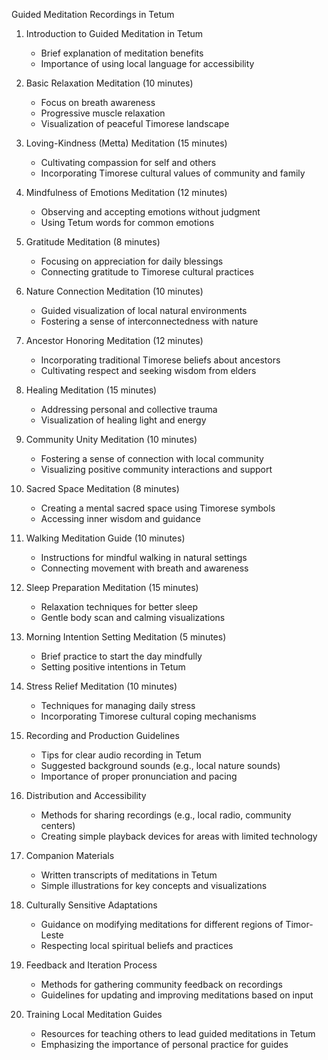 Guided Meditation Recordings in Tetum

1. Introduction to Guided Meditation in Tetum
   - Brief explanation of meditation benefits
   - Importance of using local language for accessibility

2. Basic Relaxation Meditation (10 minutes)
   - Focus on breath awareness
   - Progressive muscle relaxation
   - Visualization of peaceful Timorese landscape

3. Loving-Kindness (Metta) Meditation (15 minutes)
   - Cultivating compassion for self and others
   - Incorporating Timorese cultural values of community and family

4. Mindfulness of Emotions Meditation (12 minutes)
   - Observing and accepting emotions without judgment
   - Using Tetum words for common emotions

5. Gratitude Meditation (8 minutes)
   - Focusing on appreciation for daily blessings
   - Connecting gratitude to Timorese cultural practices

6. Nature Connection Meditation (10 minutes)
   - Guided visualization of local natural environments
   - Fostering a sense of interconnectedness with nature

7. Ancestor Honoring Meditation (12 minutes)
   - Incorporating traditional Timorese beliefs about ancestors
   - Cultivating respect and seeking wisdom from elders

8. Healing Meditation (15 minutes)
   - Addressing personal and collective trauma
   - Visualization of healing light and energy

9. Community Unity Meditation (10 minutes)
   - Fostering a sense of connection with local community
   - Visualizing positive community interactions and support

10. Sacred Space Meditation (8 minutes)
    - Creating a mental sacred space using Timorese symbols
    - Accessing inner wisdom and guidance

11. Walking Meditation Guide (10 minutes)
    - Instructions for mindful walking in natural settings
    - Connecting movement with breath and awareness

12. Sleep Preparation Meditation (15 minutes)
    - Relaxation techniques for better sleep
    - Gentle body scan and calming visualizations

13. Morning Intention Setting Meditation (5 minutes)
    - Brief practice to start the day mindfully
    - Setting positive intentions in Tetum

14. Stress Relief Meditation (10 minutes)
    - Techniques for managing daily stress
    - Incorporating Timorese cultural coping mechanisms

15. Recording and Production Guidelines
    - Tips for clear audio recording in Tetum
    - Suggested background sounds (e.g., local nature sounds)
    - Importance of proper pronunciation and pacing

16. Distribution and Accessibility
    - Methods for sharing recordings (e.g., local radio, community centers)
    - Creating simple playback devices for areas with limited technology

17. Companion Materials
    - Written transcripts of meditations in Tetum
    - Simple illustrations for key concepts and visualizations

18. Culturally Sensitive Adaptations
    - Guidance on modifying meditations for different regions of Timor-Leste
    - Respecting local spiritual beliefs and practices

19. Feedback and Iteration Process
    - Methods for gathering community feedback on recordings
    - Guidelines for updating and improving meditations based on input

20. Training Local Meditation Guides
    - Resources for teaching others to lead guided meditations in Tetum
    - Emphasizing the importance of personal practice for guides